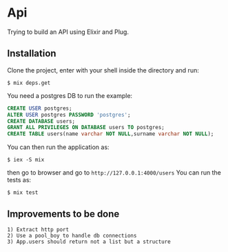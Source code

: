 # Api

Trying to build an API using Elixir and Plug.

## Installation

Clone the project, enter with your shell inside the directory and run:

    $ mix deps.get

You need a postgres DB to run the example:

```sql
CREATE USER postgres;
ALTER USER postgres PASSWORD 'postgres';
CREATE DATABASE users;
GRANT ALL PRIVILEGES ON DATABASE users TO postgres;
CREATE TABLE users(name varchar NOT NULL,surname varchar NOT NULL);
```

You can then run the application as:

    $ iex -S mix

then go to browser and go to `http://127.0.0.1:4000/users`
You can run the tests as:

    $ mix test

## Improvements to be done

    1) Extract http port
    2) Use a pool_boy to handle db connections
    3) App.users should return not a list but a structure


